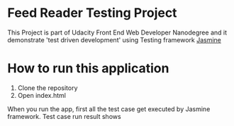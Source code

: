 # Feed Reader Testing Project

This Project is part of Udacity Front End Web Developer Nanodegree and it demonstrate 'test driven development' using  Testing framework [Jasmine](http://jasmine.github.io/) 

# How to run this application
1. Clone the repository
2. Open index.html 

When you run the app, first all the test case get executed by Jasmine framework. Test case run result shows
